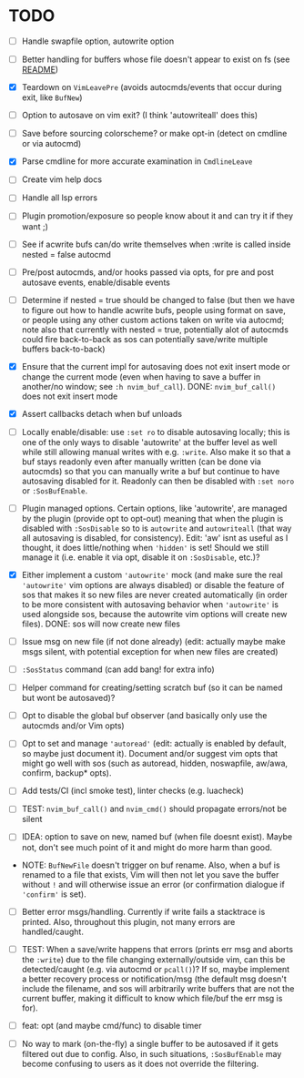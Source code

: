 # TODO

- [ ] Handle swapfile option, autowrite option

- [ ] Better handling for buffers whose file doesn't appear to exist on fs
      (see [README](/README.md))

- [x] Teardown on `VimLeavePre` (avoids autocmds/events that occur during
  exit, like `BufNew`)

- [ ] Option to autosave on vim exit? (I think 'autowriteall' does this)

- [ ] Save before sourcing colorscheme? or make opt-in (detect on cmdline or
      via autocmd)

- [x] Parse cmdline for more accurate examination in `CmdlineLeave`

- [ ] Create vim help docs

- [ ] Handle all lsp errors

- [ ] Plugin promotion/exposure so people know about it and can try it if they
      want ;)

- [ ] See if acwrite bufs can/do write themselves when :write is called inside
      nested = false autocmd

- [ ] Pre/post autocmds, and/or hooks passed via opts, for pre and post
      autosave events, enable/disable events

- [ ] Determine if nested = true should be changed to false (but then we have
      to figure out how to handle acwrite bufs, people using format on save,
      or people using any other custom actions taken on write via autocmd;
      note also that currently with nested = true, potentially alot of
      autocmds could fire back-to-back as sos can potentially save/write
      multiple buffers back-to-back)

- [x] Ensure that the current impl for autosaving does not exit insert mode or
      change the current mode (even when having to save a buffer in another/no
      window; see `:h nvim_buf_call`). DONE: `nvim_buf_call()` does not exit
      insert mode

- [x] Assert callbacks detach when buf unloads

- [ ] Locally enable/disable: use `:set ro` to disable autosaving locally;
      this is one of the only ways to disable 'autowrite' at the buffer level
      as well while still allowing manual writes with e.g. `:write`. Also make
      it so that a buf stays readonly even after manually written (can be done
      via autocmds) so that you can manually write a buf but continue to have
      autosaving disabled for it. Readonly can then be disabled with `:set
      noro` or `:SosBufEnable`.

- [ ] Plugin managed options. Certain options, like 'autowrite', are managed
      by the plugin (provide opt to opt-out) meaning that when the plugin is
      disabled with `:SosDisable` so to is `autowrite` and `autowriteall`
      (that way all autosaving is disabled, for consistency). Edit: 'aw' isnt
      as useful as I thought, it does little/nothing when `'hidden'` is set!
      Should we still manage it (i.e. enable it via opt, disable it on
      `:SosDisable`, etc.)?

- [x] Either implement a custom `'autowrite'` mock (and make sure the real
      `'autowrite'` vim options are always disabled) or disable the feature of
      sos that makes it so new files are never created automatically (in order
      to be more consistent with autosaving behavior when `'autowrite'` is
      used alongside sos, because the autowrite vim options will create new
      files). DONE: sos will now create new files

- [ ] Issue msg on new file (if not done already) (edit: actually maybe make
      msgs silent, with potential exception for when new files are created)

- [ ] `:SosStatus` command (can add bang! for extra info)

- [ ] Helper command for creating/setting scratch buf (so it can be named but
      wont be autosaved)?

- [ ] Opt to disable the global buf observer (and basically only use the
      autocmds and/or Vim opts)

- [ ] Opt to set and manage `'autoread'` (edit: actually is enabled by
      default, so maybe just document it). Document and/or suggest vim opts
      that might go well with sos (such as autoread, hidden, noswapfile,
      aw/awa, confirm, backup* opts).

- [ ] Add tests/CI (incl smoke test), linter checks (e.g. luacheck)

- [ ] TEST: `nvim_buf_call()` and `nvim_cmd()` should propagate errors/not be silent

- [ ] IDEA: option to save on new, named buf (when file doesnt exist). Maybe
      not, don't see much point of it and might do more harm than good.

- NOTE: `BufNewFile` doesn't trigger on buf rename. Also, when a buf is
  renamed to a file that exists, Vim will then not let you save the buffer
  without `!` and will otherwise issue an error (or confirmation dialogue if
  `'confirm'` is set).

- [ ] Better error msgs/handling. Currently if write fails a stacktrace is
      printed. Also, throughout this plugin, not many errors are
      handled/caught.

- [ ] TEST: When a save/write happens that errors (prints err msg and aborts
      the `:write`) due to the file changing externally/outside vim, can this
      be detected/caught (e.g. via autocmd or `pcall()`)? If so, maybe
      implement a better recovery process or notification/msg (the default msg
      doesn't include the filename, and sos will arbitrarily write buffers
      that are not the current buffer, making it difficult to know which
      file/buf the err msg is for).

- [ ] feat: opt (and maybe cmd/func) to disable timer

- [ ] No way to mark (on-the-fly) a single buffer to be autosaved if it gets
      filtered out due to config. Also, in such situations, `:SosBufEnable` may
      become confusing to users as it does not override the filtering.
